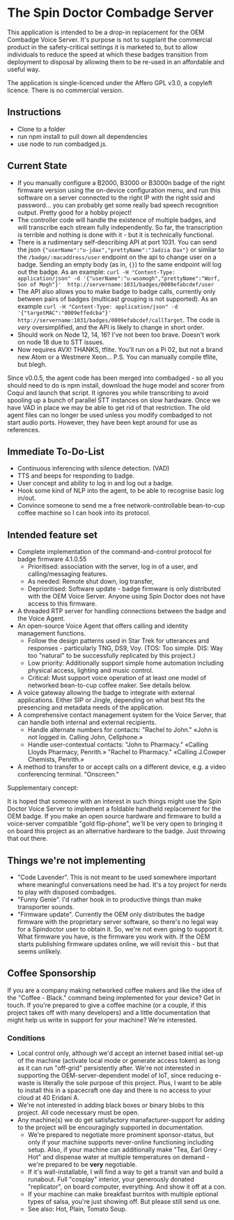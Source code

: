# The Spin Doctor Combadge Server #

This application is intended to be a drop-in replacement for the OEM Combadge Voice Server. It's purpose is not to supplant the commercial product in the safety-critical settings it is marketed to, but to allow individuals to reduce the speed at which these badges transition from deployment to disposal by allowing them to be re-used in an affordable and useful way.

The application is single-licenced under the Affero GPL v3.0, a copyleft licence. There is no commercial version.

## Instructions ##

- Clone to a folder
- run npm install to pull down all dependencies
- use node to run combadged.js.

## Current State ##

- If you manually configure a B2000, B3000 or B3000n badge of the right firmware version using the on-device configuration menu, and run this software on a server connected to the right IP with the right ssid and password... you can probably get some really bad speech recognition output. Pretty good for a hobby project!
- The controller code will handle the existence of multiple badges, and will transcribe each stream fully independently. So far, the transcription is terrible and nothing is done with it - but it is technically functional.
- There is a rudimentary self-describing API at port 1031. You can send the json `{"userName":"u-jdax","prettyName":"Jadzia Dax"}` or similar to the `/badge/:macaddress/user` endpoint on the api to change user on a badge. Sending an empty body (as in, `{}`) to the same endpoint will log out the badge. As an example: `curl -H "Content-Type: application/json" -d '{"userName":"u-wsomogh","prettyName":"Worf, Son of Mogh"}'  http://servername:1031/badges/0009efabcdef/user`
- The API also allows you to make badge to badge calls, currently only between pairs of badges (multicast grouping is not supported). As an example `curl -H "Content-Type: application/json" -d '{"targetMAC":"0009effedcba"}' http://servername:1031/badges/0009efabcdef/callTarget`. The code is *very* oversimplified, and the API is likely to change in short order.
- Should work on Node 12, 14, 16? I've not been too brave. Doesn't work on node 18 due to STT issues.
- Now requires AVX! THANKS, tflite. You'll run on a Pi 02, but not a brand new Atom or a Westmere Xeon... P.S. You can manually compile tflite, but blegh.

Since v0.0.5, the agent code has been merged into combadged - so all you should need to do is npm install, download the huge model and scorer from Coqui and launch that script. It ignores you while transcribing to avoid spooling up a bunch of parallel STT instances on slow hardware. Once we have VAD in place we may be able to get rid of that restriction. The old agent files can no longer be used unless you modify combadged to not start audio ports. However, they have been kept around for use as references.

## Immediate To-Do-List ##

- Continuous inferencing with silence detection. (VAD)
- TTS and beeps for responding to badge.
- User concept and ability to log in and log out a badge.
- Hook some kind of NLP into the agent, to be able to recognise basic log in/out.
- Convince someone to send me a free network-controllable bean-to-cup coffee machine so I can hook into its protocol.

## Intended feature set ##

- Complete implementation of the command-and-control protocol for badge firmware 4.1.0.55
   - Prioritised: association with the server, log in of a user, and calling/messaging features.
   - As needed: Remote shut down, log transfer, 
   - Deprioritised: Software update - badge firmware is only distributed with the OEM Voice Server. Anyone using Spin Doctor does not have access to this firmware.
- A threaded RTP server for handling connections between the badge and the Voice Agent.
- An open-source Voice Agent that offers calling and identity management functions.
   - Follow the design patterns used in Star Trek for utterances and responses - particularly TNG, DS9, Voy. (TOS: Too simple. DIS: Way too "natural" to be successfully replicated by this project.)
   - Low priority: Additionally support simple home automation including physical access, lighting and music control.
   - Critical: Must support voice operation of at least one model of networked bean-to-cup coffee maker. See details below.
- A voice gateway allowing the badge to integrate with external applications. Either SIP or Jingle, depending on what best fits the presencing and metadata needs of the application.
- A comprehensive contact management system for the Voice Server, that can handle both internal and external recipients.
   - Handle alternate numbers for contacts: "Rachel to John." «John is not logged in. Calling John, Cellphone.»
   - Handle user-contextual contacts: "John to Pharmacy." «Calling Lloyds Pharmacy, Penrith.» "Rachel to Pharmacy." «Calling J.Cowper Chemists, Penrith.»
- A method to transfer to or accept calls on a different device, e.g. a video conferencing terminal. "Onscreen."

Supplementary concept:

It is hoped that someone with an interest in such things might use the Spin Doctor Voice Server to implement a foldable handheld replacement for the OEM badge. If you make an open source hardware and firmware to build a voice-server compatible "gold flip-phone", we'll be very open to bringing it on board this project as an alternative hardware to the badge. Just throwing that out there.

## Things we're not implementing ##

- "Code Lavender". This is not meant to be used somewhere important where meaningful conversations need be had. It's a toy project for nerds to play with disposed combadges.
- "Funny Genie". I'd rather hook in to productive things than make transporter sounds.
- "Firmware update". Currently the OEM only distributes the badge firmware with the proprietary server software, so there's no legal way for a Spindoctor user to obtain it. So, we're not even going to support it. What firmware you have, is the firmware you work with. If the OEM starts publishing firmware updates online, we will revisit this - but that seems unlikely.

## Coffee Sponsorship ##

If you are a company making networked coffee makers and like the idea of the "Coffee - Black." command being implemented for your device? Get in touch. If you're prepared to give a coffee machine (or a couple, if this project takes off with many developers) and a little documentation that might help us write in support for your machine? We're interested.

### Conditions ###

- Local control only, although we'd accept an internet based initial set-up of the machine (activate local mode or generate access token) as long as it can run "off-grid" persistently after. We're not interested in supporting the OEM-server-dependent model of IoT, since reducing e-waste is literally the sole purpose of this project. Plus, I want to be able to install this in a spacecraft one day and there is no access to your cloud at 40 Eridani A.
- We're not interested in adding black boxes or binary blobs to this project. All code necessary must be open.
- Any machine(s) we do get satisfactory manafacturer-support for adding to the project will be encouragingly supported in documentation.
   - We're prepared to negotiate more prominent sponsor-status, but only if your machine supports never-online functioning including setup. Also, if your machine can additionally make "Tea, Earl Grey - Hot" and dispense water at multiple temperatures on demand - we're prepared to be **very** negotiable.
   - If it's wall-installable, I will find a way to get a transit van and build a runabout. Full "cosplay" interior, your generously donated "replicator", on board computer, everything. And show it off at a con.
   - If your machine can make breakfast burritos with multiple optional types of salsa, you're just showing off. But please still send us one.
   - See also: Hot, Plain, Tomato Soup.